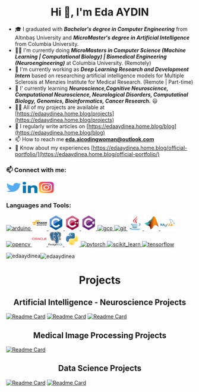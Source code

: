 <h1 align="center">Hi 👋, I'm Eda AYDIN</h1>

<!--
**edaaydinea/edaaydinea** is a ✨ _special_ ✨ repository because its `README.md` (this file) appears on your GitHub profile.-->

- 🎓 I graduated with ***Bachelor's degree in Computer Engineering*** from Altınbaş University and ***MicroMaster's degree in Artificial Intelligence*** from Columbia University.
- 👩‍🎓 I'm currently doing ***MicroMasters in Computer Science (Machine Learning | Computational Biology) | Biomedical Engineering (Neuroengineering)*** at Columbia University. (Remotely)
- 🧠 I'm currently working as ***Deep Learning Research and Development Intern*** based on researching artificial intelligence models for Multiple Sclerosis at Menzies Institute for Medical Research. (Remote | Part-time)
- 🌱 I' currently learning ***Neuroscience,Cognitive Neuroscience, Computational Neuroscience, Neurological Disorders, Computatinal Biology, Genomics, Bioinformatics, Cancer Research.*** 😃
- 👨‍💻 All of my projects are available at [https://edaaydinea.home.blog/projects](https://edaaydinea.home.blog/projects)
- 📝 I regularly write articles on [https://edaaydinea.home.blog/blog](https://edaaydinea.home.blog/blog)
- 📫 How to reach me **eda.aicodingwoman@outlook.com**
- 📄 Know about my experiences [https://edaaydinea.home.blog/official-portfolio/](https://edaaydinea.home.blog/official-portfolio/)


<h3 align="left">📫 Connect with me:</h3>
<p align="left">
<a href="https://twitter.com/edaaydinea" target="blank"><img align="center" src="https://github.com/edaaydinea/social-icons/blob/main/twitter.svg" alt="edaaydinea" height="30" width="40" /></a>
<a href="https://linkedin.com/in/edaaydinea" target="blank"><img align="center" src="https://github.com/edaaydinea/social-icons/blob/main/linkedin.svg" alt="edaaydinea" height="30" width="40" /></a>
<a href="https://www.instagram.com/ai.codingwoman/" target="blank"><img align="center" src="https://github.com/edaaydinea/social-icons/blob/main/instagram.svg" height="30" width="40" /></a>
</p>

<h3 align="left">Languages and Tools:</h3>
<p align="left"> <a href="https://www.arduino.cc/" target="_blank"> <img src="https://cdn.worldvectorlogo.com/logos/arduino-1.svg" alt="arduino" width="40" height="40"/> </a> <a href="https://aws.amazon.com" target="_blank"> <img src="https://raw.githubusercontent.com/devicons/devicon/master/icons/amazonwebservices/amazonwebservices-original-wordmark.svg" alt="aws" width="40" height="40"/> 
</a> <a href="https://www.cprogramming.com/" target="_blank"> <img src="https://raw.githubusercontent.com/devicons/devicon/master/icons/c/c-original.svg" alt="c" width="40" height="40"/> </a> <a href="https://www.w3schools.com/cpp/" target="_blank"> <img src="https://raw.githubusercontent.com/devicons/devicon/master/icons/cplusplus/cplusplus-original.svg" alt="cplusplus" width="40" height="40"/> </a> <a href="https://www.w3schools.com/cs/" target="_blank"> <img src="https://raw.githubusercontent.com/devicons/devicon/master/icons/csharp/csharp-original.svg" alt="csharp" width="40" height="40"/> </a> <a href="https://cloud.google.com" target="_blank"> <img src="https://www.vectorlogo.zone/logos/google_cloud/google_cloud-icon.svg" alt="gcp" width="40" height="40"/> </a> <a href="https://git-scm.com/" target="_blank"> <img src="https://www.vectorlogo.zone/logos/git-scm/git-scm-icon.svg" alt="git" width="40" height="40"/> </a> 
<a href="https://www.java.com" target="_blank"> <img src="https://raw.githubusercontent.com/devicons/devicon/master/icons/java/java-original.svg" alt="java" width="40" height="40"/> </a> 
<a href="https://www.mathworks.com/" target="_blank"> <img src="https://github.com/edaaydinea/social-icons/blob/main/matlab.svg" alt="matlab" width="40" height="40"/> </a> <a href="https://www.mysql.com/" target="_blank"> <img src="https://raw.githubusercontent.com/devicons/devicon/master/icons/mysql/mysql-original-wordmark.svg" alt="mysql" width="40" height="40"/> </a> <a href="https://opencv.org/" target="_blank"> <img src="https://www.vectorlogo.zone/logos/opencv/opencv-icon.svg" alt="opencv" width="40" height="40"/> </a> <a href="https://www.oracle.com/" target="_blank"> <img src="https://raw.githubusercontent.com/devicons/devicon/master/icons/oracle/oracle-original.svg" alt="oracle" width="40" height="40"/> </a> <a href="https://www.postgresql.org" target="_blank"> <img src="https://raw.githubusercontent.com/devicons/devicon/master/icons/postgresql/postgresql-original-wordmark.svg" alt="postgresql" width="40" height="40"/> </a> <a href="https://www.python.org" target="_blank"> <img src="https://raw.githubusercontent.com/devicons/devicon/master/icons/python/python-original.svg" alt="python" width="40" height="40"/> </a> <a href="https://pytorch.org/" target="_blank"> <img src="https://www.vectorlogo.zone/logos/pytorch/pytorch-icon.svg" alt="pytorch" width="40" height="40"/> </a> <a href="https://scikit-learn.org/" target="_blank"> <img src="https://upload.wikimedia.org/wikipedia/commons/0/05/Scikit_learn_logo_small.svg" alt="scikit_learn" width="40" height="40"/> </a> <a href="https://www.tensorflow.org" target="_blank"> <img src="https://www.vectorlogo.zone/logos/tensorflow/tensorflow-icon.svg" alt="tensorflow" width="40" height="40"/> </a> </p>


<p><img align="left" src="https://github-readme-stats.vercel.app/api/top-langs?username=edaaydinea&show_icons=true&locale=en&layout=compact" alt="edaaydinea" /></p>

<p><img align="center" src="https://github-readme-stats.vercel.app/api?username=edaaydinea&show_icons=true&locale=en" alt="edaaydinea" /></p>

<h1 align="center">Projects</h1>

<h2 align="center">Artificial Intelligence - Neuroscience Projects</h2>

[![Readme Card](https://github-readme-stats.vercel.app/api/pin/?username=edaaydinea&repo=computational-neuroscience)](https://github.com/edaaydinea/computational-neuroscience)
[![Readme Card](https://github-readme-stats.vercel.app/api/pin/?username=edaaydinea&repo=Multiple-Sclerosis-Lesion-Segmentation-from-Brain-Magnetic-Resonance-Images-via-Fully-Convolutional)](https://github.com/edaaydinea/Multiple-Sclerosis-Lesion-Segmentation-from-Brain-Magnetic-Resonance-Images-via-Fully-Convolutional)
[![Readme Card](https://github-readme-stats.vercel.app/api/pin/?username=edaaydinea&repo=Magnetic-Resonance-Imaging-Comparisons-of-Demented-and-Non-demented-Adults)](https://github.com/edaaydinea/Magnetic-Resonance-Imaging-Comparisons-of-Demented-and-Non-demented-Adults)

<h2 align="center">Medical Image Processing Projects</h2>

[![Readme Card](https://github-readme-stats.vercel.app/api/pin/?username=edaaydinea&repo=Pneumonia-Detection-on-Chest-Xray-Images-with-Deep-Leaning)](https://github.com/edaaydinea/Pneumonia-Detection-on-Chest-Xray-Images-with-Deep-Leaning)

<h2 align="center">Data Science Projects</h2>

[![Readme Card](https://github-readme-stats.vercel.app/api/pin/?username=edaaydinea&repo=personalized-medicine-redefining-cancer-treatment)](https://github.com/edaaydinea/personalized-medicine-redefining-cancer-treatment)
[![Readme Card](https://github-readme-stats.vercel.app/api/pin/?username=edaaydinea&repo=Estimating-the-Probability-of-Confirmed-COVID-19-Cases-Taking-into-the-Intensive-Care-Unit-ICU-)](https://github.com/edaaydinea/Estimating-the-Probability-of-Confirmed-COVID-19-Cases-Taking-into-the-Intensive-Care-Unit-ICU-)


